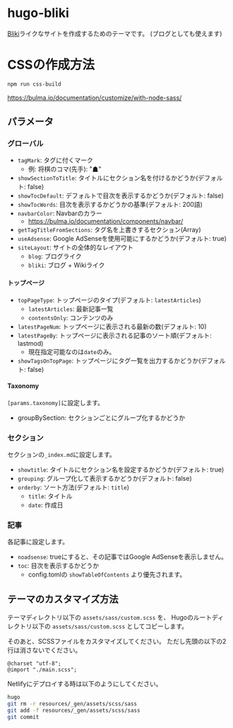 # hugo-bliki

[Bliki](http://bliki-ja.github.io/WhatIsaBliki/)ライクなサイトを作成するためのテーマです。
(ブログとしても使えます)

# CSSの作成方法

```bash
npm run css-build
```

https://bulma.io/documentation/customize/with-node-sass/

## パラメータ

### グローバル

* `tagMark`: タグに付くマーク
    * 例: 将棋のコマ(先手): "&#x2617;"
* `showSectionToTitle`: タイトルにセクション名を付けるかどうか(デフォルト: false)
* `showTocDefault`: デフォルトで目次を表示するかどうか(デフォルト: false)
* `showTocWords`: 目次を表示するかどうかの基準(デフォルト: 200語)
* `navbarColor`: Navbarのカラー
    * https://bulma.io/documentation/components/navbar/
* `getTagTitleFromSections`: タグ名を上書きするセクション(Array)
* `useAdsense`: Google AdSenseを使用可能にするかどうか(デフォルト: true)
* `siteLayout`: サイトの全体的なレイアウト
    * `blog`: ブログライク
    * `bliki`: ブログ + Wikiライク

#### トップページ

* `topPageType`: トップページのタイプ(デフォルト: `latestArticles`)
    * `latestArticles`: 最新記事一覧
    * `contentsOnly`: コンテンツのみ
* `latestPageNum`: トップページに表示される最新の数(デフォルト: 10)
* `latestPageBy`: トップページに表示される記事のソート順(デフォルト: lastmod)
    * 現在指定可能なのは`date`のみ。
* `showTagsOnTopPage`: トップページにタグ一覧を出力するかどうか(デフォルト: false)

#### Taxonomy

`[params.taxonomy]`に設定します。

* groupBySection: セクションごとにグループ化するかどうか

### セクション

セクションの`_index.md`に設定します。

* `showtitle`: タイトルにセクション名を設定するかどうか(デフォルト: true)
* `grouping`: グループ化して表示するかどうか(デフォルト: false)
* `orderby`: ソート方法(デフォルト: `title`)
    * `title`: タイトル
    * `date`: 作成日

### 記事

各記事に設定します。

* `noadsense`: trueにすると、その記事ではGoogle AdSenseを表示しません。
* `toc`: 目次を表示するかどうか
    * config.tomlの `showTableOfContents` より優先されます。

## テーマのカスタマイズ方法

テーマディレクトリ以下の `assets/sass/custom.scss` を、
Hugoのルートディレクトリ以下の `assets/sass/custom.scss` としてコピーします。

そのあと、SCSSファイルをカスタマイズしてください。
ただし先頭の以下の2行は消さないでください。

```
@charset "utf-8";
@import "./main.scss";
```

Netlifyにデプロイする時は以下のようにしてください。

```bash
hugo
git rm -r resources/_gen/assets/scss/sass
git add -f resources/_gen/assets/scss/sass
git commit
```
